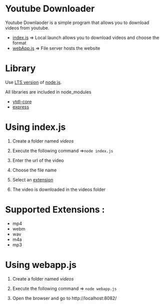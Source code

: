 # Youtube Downloader

Youtube Downlaoder is a simple program that allows you to download videos from youtube.

- [index.js](https://github.com/Av32000/YoutubeDownloader/blob/main/index.js) => Local launch allows you to download videos and choose the format
- [webApp.js](https://github.com/Av32000/YoutubeDownloader/blob/main/webapp.js) => File server hosts the website

# Library
 
Use [LTS version](https://nodejs.org/en/download/) of [node.js](https://nodejs.org/en/).

All libraries are included in node_modules

- [ytdl-core](https://www.npmjs.com/package/ytdl-core)
- [express](https://www.npmjs.com/package/express)

# Using index.js

1. Create a folder named *videos*

2. Execute the following command =>``node index.js``

3. Enter the url of the video

4. Choose the file name

5. Select an [extension](#supported-extensions-)

6. The video is downloaded in the videos folder

# <a name="extensions"></a>Supported Extensions :

- mp4
- webm
- wav
- m4a
- mp3

# Using webapp.js

1. Create a folder named *videos*

2. Execute the following command => ``node webapp.js``

3. Open the browser and go to http://localhost:8082/